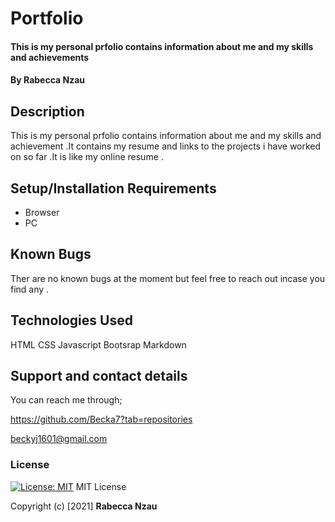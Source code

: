 # Portfolio
#### This is my personal prfolio contains information about me and my skills and achievements
#### By **Rabecca Nzau**
## Description
This is my personal prfolio contains information about me and my skills and achievement .It contains my resume and links to the projects i have worked on so far .It is like my online resume .
## Setup/Installation Requirements
* Browser
* PC
## Known Bugs
Ther are no known bugs at the moment but feel free to reach out incase you find any .
## Technologies Used
HTML
CSS 
Javascript
Bootsrap
Markdown
## Support and contact details
You can reach me through;

https://github.com/Becka7?tab=repositories

beckyj1601@gmail.com

### License
[![License: MIT](https://img.shields.io/badge/License-MIT-yellow.svg)](https://opensource.org/licenses/MIT)
MIT License

Copyright (c) [2021] **Rabecca Nzau**

  